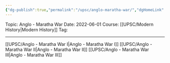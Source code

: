 ```yaml
---
{"dg-publish":true,"permalink":"/upsc/anglo-maratha-war/","dgHomeLink":true,"dgPassFrontmatter":false}
---
```


Topic: Anglo - Maratha War
Date: 2022-06-01
Course: [[UPSC/Modern History|Modern History]]
Tag: 

---

[[UPSC/Anglo - Maratha War I|Anglo - Maratha War I]]
[[UPSC/Anglo - Maratha War II|Anglo - Maratha War II]]
[[UPSC/Anglo - Maratha War III|Anglo - Maratha War III]]